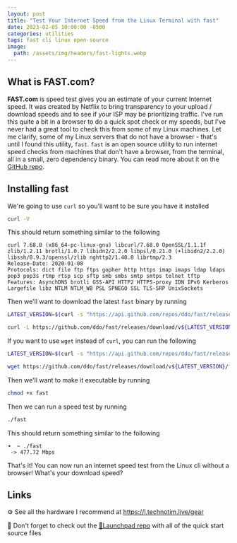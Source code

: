 ```yaml
---
layout: post
title: "Test Your Internet Speed from the Linux Terminal with fast"
date: 2023-02-05 10:00:00 -0500
categories: utilities
tags: fast cli linux open-source
image:
  path: /assets/img/headers/fast-lights.webp
---
```


## What is FAST.com?

**FAST.com** is speed test gives you an estimate of your current Internet speed. It was created by Netflix to bring transparency to your  upload / download speeds and to see if your ISP may be prioritizing traffic.  I've run this quite a bit in a browser to do a quick spot check or my speeds, but I've never had a great tool to check this from some of my Linux machines. Let me clarify, some of my Linux servers that do not have a browser - that's until I found this utility, `fast`.  `fast` is an open source utility to run internet speed checks from machines that don't have a browser, from the terminal, all in a small, zero dependency binary.  You can read more about it on the [GitHub repo](https://github.com/ddo/fast/).

## Installing fast

We're going to use `curl` so you'll want to be sure you have it installed

```bash
curl -V
```

This should return something similar to the following

```console
curl 7.68.0 (x86_64-pc-linux-gnu) libcurl/7.68.0 OpenSSL/1.1.1f zlib/1.2.11 brotli/1.0.7 libidn2/2.2.0 libpsl/0.21.0 (+libidn2/2.2.0) libssh/0.9.3/openssl/zlib nghttp2/1.40.0 librtmp/2.3
Release-Date: 2020-01-08
Protocols: dict file ftp ftps gopher http https imap imaps ldap ldaps pop3 pop3s rtmp rtsp scp sftp smb smbs smtp smtps telnet tftp
Features: AsynchDNS brotli GSS-API HTTP2 HTTPS-proxy IDN IPv6 Kerberos Largefile libz NTLM NTLM_WB PSL SPNEGO SSL TLS-SRP UnixSockets
```

Then we'll want to download the latest `fast` binary by running

```bash
LATEST_VERSION=$(curl -s "https://api.github.com/repos/ddo/fast/releases/latest" | grep -Po '"tag_name": "v\K[0-9.]+')

curl -L https://github.com/ddo/fast/releases/download/v${LATEST_VERSION}/fast_linux_$(dpkg --print-architecture) -o fast
```

If you want to use `wget` instead of `curl`, you can run the following

```bash
LATEST_VERSION=$(curl -s "https://api.github.com/repos/ddo/fast/releases/latest" | grep -Po '"tag_name": "v\K[0-9.]+')

wget https://github.com/ddo/fast/releases/download/v${LATEST_VERSION}/fast_linux_$(dpkg --print-architecture) -O fast
```

Then we'll want to make it executable by running

```bash
chmod +x fast
```

Then we can run a speed test by running

```bash
./fast
```

This should return something similar to the following

```console
➜  ~ ./fast
 -> 477.72 Mbps
```

That's it!  You can now run an internet speed test from the Linux cli without a browser!  What's your download speed?

## Links

⚙️ See all the hardware I recommend at <https://l.technotim.live/gear>

🚀 Don't forget to check out the [🚀Launchpad repo](https://l.technotim.live/quick-start) with all of the quick start source files
